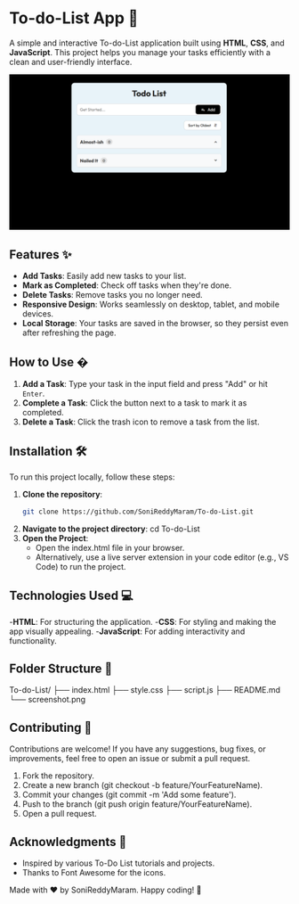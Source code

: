 # To-do-List App 📝

A simple and interactive To-do-List application built using **HTML**, **CSS**, and **JavaScript**. This project helps you manage your tasks efficiently with a clean and user-friendly interface.

![To-do-List App Screenshot](screenshot.png) <!-- Add a screenshot if you have one -->

## Features ✨
- **Add Tasks**: Easily add new tasks to your list.
- **Mark as Completed**: Check off tasks when they're done.
- **Delete Tasks**: Remove tasks you no longer need.
- **Responsive Design**: Works seamlessly on desktop, tablet, and mobile devices.
- **Local Storage**: Your tasks are saved in the browser, so they persist even after refreshing the page.

## How to Use �
1. **Add a Task**: Type your task in the input field and press "Add" or hit `Enter`.
2. **Complete a Task**: Click the button next to a task to mark it as completed.
3. **Delete a Task**: Click the trash icon to remove a task from the list.

## Installation 🛠️
To run this project locally, follow these steps:

1. **Clone the repository**:
   ```bash
   git clone https://github.com/SoniReddyMaram/To-do-List.git
2. **Navigate to the project directory**:
   cd To-do-List
3. **Open the Project**:
   - Open the index.html file in your browser.
   - Alternatively, use a live server extension in your code editor (e.g., VS Code) to run the project.

## Technologies Used 💻
-**HTML**: For structuring the application.
-**CSS**: For styling and making the app visually appealing.
-**JavaScript**: For adding interactivity and functionality.

## Folder Structure 📂

To-do-List/
├── index.html
├── style.css
├── script.js
├── README.md
└── screenshot.png

## Contributing 🤝
Contributions are welcome! If you have any suggestions, bug fixes, or improvements, feel free to open an issue or submit a pull request.

1. Fork the repository.
2. Create a new branch (git checkout -b feature/YourFeatureName).
3. Commit your changes (git commit -m 'Add some feature').
4. Push to the branch (git push origin feature/YourFeatureName).
5. Open a pull request.

## Acknowledgments 🙏
- Inspired by various To-Do List tutorials and projects.
- Thanks to Font Awesome for the icons.

Made with ❤️ by SoniReddyMaram. Happy coding! 🚀
   
